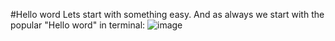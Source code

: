 #Hello word 
Lets start with something easy. And as always we start with the popular "Hello word" in terminal:
![image](https://github.com/xVrzBx/100Days100Proyects/assets/91161604/ff73f3c3-ba32-498c-a487-60466d038b57)

